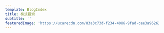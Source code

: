 ```yaml
---
template: BlogIndex
title: 株式投資
subtitle: ''
featuredImage: 'https://ucarecdn.com/83a3c73d-f234-4086-9fad-cee3a9626230/'
---
```


